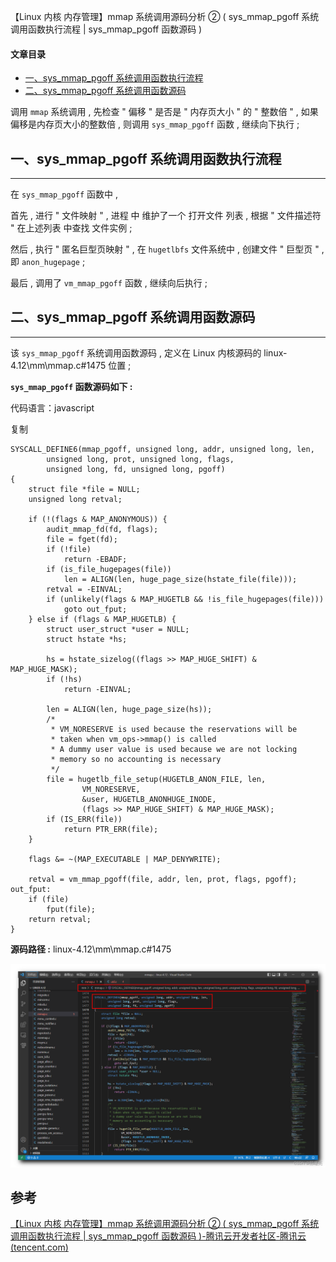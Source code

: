 【Linux 内核 内存管理】mmap 系统调用源码分析 ② ( sys\_mmap\_pgoff 系统调用函数执行流程 | sys\_mmap\_pgoff 函数源码 )

#### 文章目录

-   [一、sys\_mmap\_pgoff 系统调用函数执行流程](https://cloud.tencent.com/developer?from_column=20421&from=20421)
-   [二、sys\_mmap\_pgoff 系统调用函数源码](https://cloud.tencent.com/developer?from_column=20421&from=20421)

调用 `mmap` 系统调用 , 先检查 " 偏移 " 是否是 " 内存页大小 " 的 " 整数倍 " , 如果偏移是内存页大小的整数倍 , 则调用 `sys_mmap_pgoff` 函数 , 继续向下执行 ;

## 一、sys\_mmap\_pgoff 系统调用函数执行流程

* * *

在 `sys_mmap_pgoff` 函数中 ,

首先 , 进行 " 文件映射 " , 进程 中 维护了一个 打开文件 列表 , 根据 " 文件描述符 " 在上述列表 中查找 文件实例 ;

然后 , 执行 " 匿名巨型页映射 " , 在 `hugetlbfs` 文件系统中 , 创建文件 " 巨型页 " , 即 `anon_hugepage` ;

最后 , 调用了 `vm_mmap_pgoff` 函数 , 继续向后执行 ;

## 二、sys\_mmap\_pgoff 系统调用函数源码

* * *

该 `sys_mmap_pgoff` 系统调用函数源码 , 定义在 Linux 内核源码的 linux-4.12\\mm\\mmap.c#1475 位置 ;

**`sys_mmap_pgoff` 函数源码如下 :**

代码语言：javascript

复制

    SYSCALL_DEFINE6(mmap_pgoff, unsigned long, addr, unsigned long, len,
    		unsigned long, prot, unsigned long, flags,
    		unsigned long, fd, unsigned long, pgoff)
    {
    	struct file *file = NULL;
    	unsigned long retval;
    
    	if (!(flags & MAP_ANONYMOUS)) {
    		audit_mmap_fd(fd, flags);
    		file = fget(fd);
    		if (!file)
    			return -EBADF;
    		if (is_file_hugepages(file))
    			len = ALIGN(len, huge_page_size(hstate_file(file)));
    		retval = -EINVAL;
    		if (unlikely(flags & MAP_HUGETLB && !is_file_hugepages(file)))
    			goto out_fput;
    	} else if (flags & MAP_HUGETLB) {
    		struct user_struct *user = NULL;
    		struct hstate *hs;
    
    		hs = hstate_sizelog((flags >> MAP_HUGE_SHIFT) & MAP_HUGE_MASK);
    		if (!hs)
    			return -EINVAL;
    
    		len = ALIGN(len, huge_page_size(hs));
    		/*
    		 * VM_NORESERVE is used because the reservations will be
    		 * taken when vm_ops->mmap() is called
    		 * A dummy user value is used because we are not locking
    		 * memory so no accounting is necessary
    		 */
    		file = hugetlb_file_setup(HUGETLB_ANON_FILE, len,
    				VM_NORESERVE,
    				&user, HUGETLB_ANONHUGE_INODE,
    				(flags >> MAP_HUGE_SHIFT) & MAP_HUGE_MASK);
    		if (IS_ERR(file))
    			return PTR_ERR(file);
    	}
    
    	flags &= ~(MAP_EXECUTABLE | MAP_DENYWRITE);
    
    	retval = vm_mmap_pgoff(file, addr, len, prot, flags, pgoff);
    out_fput:
    	if (file)
    		fput(file);
    	return retval;
    }

**源码路径 :** linux-4.12\\mm\\mmap.c#1475

![在这里插入图片描述](image/2c843ba3e811ce3858dd55eb68ecece5.png)



## 参考

[【Linux 内核 内存管理】mmap 系统调用源码分析 ② ( sys_mmap_pgoff 系统调用函数执行流程 | sys_mmap_pgoff 函数源码 )-腾讯云开发者社区-腾讯云 (tencent.com)](https://cloud.tencent.com/developer/article/2253487)